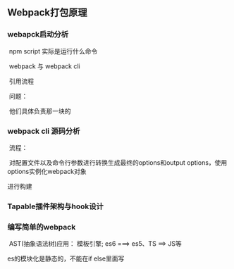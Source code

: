 ## Webpack打包原理

### webapck启动分析

​	npm script 实际是运行什么命令

​	webpack 与 webpack cli

​		引用流程

​		问题：

​			他们具体负责那一块的

### webpack cli 源码分析

​	流程：

​			对配置文件以及命令行参数进行转换生成最终的options和output options，使用options实例化webpack对象

进行构建

### Tapable插件架构与hook设计



### 编写简单的webpack

​	AST(抽象语法树)应用： 模板引擎; es6 ===> es5、TS ==> JS等

es的模块化是静态的，不能在if else里面写